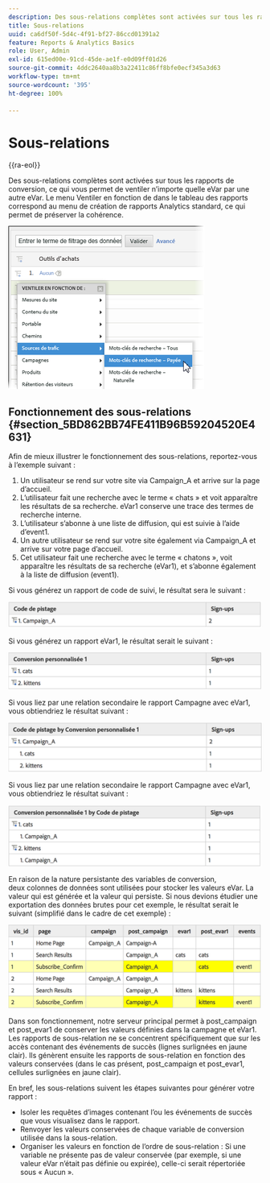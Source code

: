 ```yaml
---
description: Des sous-relations complètes sont activées sur tous les rapports de conversion, ce qui vous permet de ventiler n’importe quelle eVar par une autre eVar. Le menu Ventiler en fonction de dans le tableau des rapports correspond au menu de création de rapports Analytics standard, ce qui permet de préserver la cohérence.
title: Sous-relations
uuid: ca6df50f-5d4c-4f91-bf27-86ccd01391a2
feature: Reports & Analytics Basics
role: User, Admin
exl-id: 615ed00e-91cd-45de-ae1f-e0d09ff01d26
source-git-commit: 4ddc2640aa8b3a22411c86ff8bfe0ecf345a3d63
workflow-type: tm+mt
source-wordcount: '395'
ht-degree: 100%

---
```


# Sous-relations

{{ra-eol}}

Des sous-relations complètes sont activées sur tous les rapports de conversion, ce qui vous permet de ventiler n’importe quelle eVar par une autre eVar. Le menu Ventiler en fonction de dans le tableau des rapports correspond au menu de création de rapports Analytics standard, ce qui permet de préserver la cohérence.

![](assets/subrelations.png)

## Fonctionnement des sous-relations {#section_5BD862BB74FE411B96B59204520E4631}

Afin de mieux illustrer le fonctionnement des sous-relations, reportez-vous à l’exemple suivant :

1. Un utilisateur se rend sur votre site via Campaign_A et arrive sur la page d’accueil.
1. L’utilisateur fait une recherche avec le terme « chats » et voit apparaître les résultats de sa recherche. eVar1 conserve une trace des termes de recherche interne.
1. L’utilisateur s’abonne à une liste de diffusion, qui est suivie à l’aide d’event1.
1. Un autre utilisateur se rend sur votre site également via Campaign_A et arrive sur votre page d’accueil.
1. Cet utilisateur fait une recherche avec le terme « chatons », voit apparaître les résultats de sa recherche (eVar1), et s’abonne également à la liste de diffusion (event1).

Si vous générez un rapport de code de suivi, le résultat sera le suivant :

![](assets/subrel_1.png)

Si vous générez un rapport eVar1, le résultat serait le suivant :

![](assets/subrel_2.png)

Si vous liez par une relation secondaire le rapport Campagne avec eVar1, vous obtiendriez le résultat suivant :

![](assets/subrel_3.png)

Si vous liez par une relation secondaire le rapport Campagne avec eVar1, vous obtiendriez le résultat suivant :

![](assets/subrel_4.png)

En raison de la nature persistante des variables de conversion, deux colonnes de données sont utilisées pour stocker les valeurs eVar. La valeur qui est générée et la valeur qui persiste. Si nous devions étudier une exportation des données brutes pour cet exemple, le résultat serait le suivant (simplifié dans le cadre de cet exemple) :

![](assets/subrel_5.png)

Dans son fonctionnement, notre serveur principal permet à post_campaign et post_evar1 de conserver les valeurs définies dans la campagne et eVar1. Les rapports de sous-relation ne se concentrent spécifiquement que sur les accès contenant des événements de succès (lignes surlignées en jaune clair). Ils génèrent ensuite les rapports de sous-relation en fonction des valeurs conservées (dans le cas présent, post_campaign et post_evar1, cellules surlignées en jaune clair).

En bref, les sous-relations suivent les étapes suivantes pour générer votre rapport :

* Isoler les requêtes d’images contenant l’ou les événements de succès que vous visualisez dans le rapport.
* Renvoyer les valeurs conservées de chaque variable de conversion utilisée dans la sous-relation.
* Organiser les valeurs en fonction de l’ordre de sous-relation : Si une variable ne présente pas de valeur conservée (par exemple, si une valeur eVar n’était pas définie ou expirée), celle-ci serait répertoriée sous « Aucun ».
